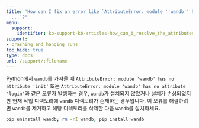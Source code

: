 ```yaml
---
title: 'How can I fix an error like `AttributeError: module ''wandb'' has no attribute
  ...`?'
menu:
  support:
    identifier: ko-support-kb-articles-how_can_i_resolve_the_attributeerror_module_wandb_has_no_attribute
support:
- crashing and hanging runs
toc_hide: true
type: docs
url: /support/:filename
---
```


Python에서 `wandb`를 가져올 때 `AttributeError: module 'wandb' has no attribute 'init'` 또는 `AttributeError: module 'wandb' has no attribute 'login'`과 같은 오류가 발생하는 경우, `wandb`가 설치되지 않았거나 설치가 손상되었지만 현재 작업 디렉토리에 `wandb` 디렉토리가 존재하는 경우입니다. 이 오류를 해결하려면 `wandb`를 제거하고 해당 디렉토리를 삭제한 다음 `wandb`를 설치하세요.

```bash
pip uninstall wandb; rm -rI wandb; pip install wandb
```
